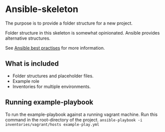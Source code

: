 # Ansible-skeleton
The purpose is to provide a folder structure for a new project.

Folder structure in this skeleton is somewhat opinionated. Ansible provides alternative structures.

See [Ansible best practises](https://docs.ansible.com/ansible/latest/user_guide/playbooks_best_practices.html#directory-layout) for more information.

## What is included
- Folder structures and placeholder files.
- Example role
- Inventories for multiple environments.

## Running example-playbook
To run the example-playbook against a running vagrant machine. Run this command in the root-directory of the project.
```ansible-playbook -i inventories/vagrant/hosts example-play.yml```
